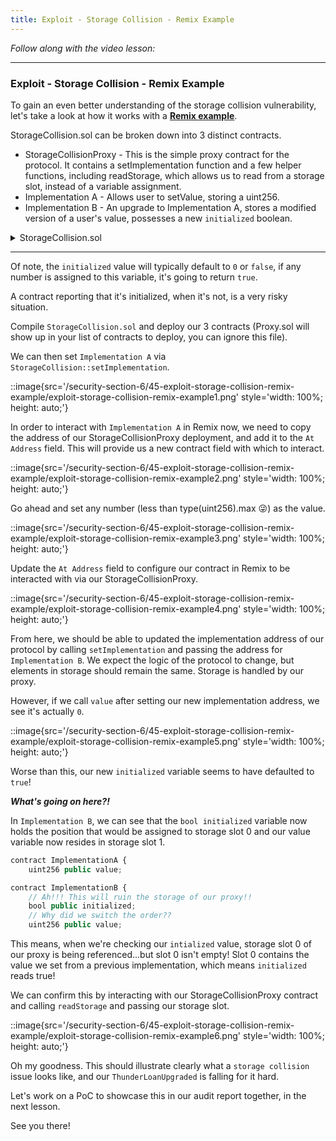 ```yaml
---
title: Exploit - Storage Collision - Remix Example
---
```


_Follow along with the video lesson:_

---

### Exploit - Storage Collision - Remix Example

To gain an even better understanding of the storage collision vulnerability, let's take a look at how it works with a [**Remix example**](https://remix.ethereum.org/#url=https://github.com/Cyfrin/sc-exploits-minimized/blob/main/src/storage-collision/StorageCollision.sol&lang=en&optimize=false&runs=200&evmVersion=null&version=soljson-v0.8.20+commit.a1b79de6.js).

StorageCollision.sol can be broken down into 3 distinct contracts.

- StorageCollisionProxy - This is the simple proxy contract for the protocol. It contains a setImplementation function and a few helper functions, including readStorage, which allows us to read from a storage slot, instead of a variable assignment.
- Implementation A - Allows user to setValue, storing a uint256.
- Implementation B - An upgrade to Implementation A, stores a modified version of a user's value, possesses a new `initialized` boolean.

<details>
<summary>StorageCollision.sol</summary>

```js
// SPDX-License-Identifier: MIT
pragma solidity 0.8.20;

import {Proxy} from "@openzeppelin/contracts/proxy/Proxy.sol";

contract StorageCollisionProxy is Proxy {
    bytes32 private constant _IMPLEMENTATION_SLOT = 0x360894a13ba1a3210667c828492db98dca3e2076cc3735a920a3ca505d382bbc;

    function setImplementation(address newImplementation) public {
        assembly {
            sstore(_IMPLEMENTATION_SLOT, newImplementation)
        }
    }

    function _implementation() internal view override returns (address implementationAddress) {
        assembly {
            implementationAddress := sload(_IMPLEMENTATION_SLOT)
        }
    }

    // helper function
    function getDataToTransact(uint256 numberToUpdate) public pure returns (bytes memory) {
        return abi.encodeWithSignature("setValue(uint256)", numberToUpdate);
    }

    function readStorage(uint256 storageSlot) public view returns (uint256 vauleAtStorageSlot) {
        assembly {
            vauleAtStorageSlot := sload(storageSlot)
        }
    }

    receive() external payable {
        _fallback();
    }
}

contract ImplementationA {
    uint256 public value;

    function setValue(uint256 newValue) public {
        value = newValue;
    }
}

contract ImplementationB {
    // Ah!!! This will ruin the storage of our proxy!!
    bool public initialized;
    // Why did we switch the order??
    uint256 public value;

    function setValue(uint256 newValue) public {
        value = newValue + 2;
    }
}
```

</details>

---

Of note, the `initialized` value will typically default to `0` or `false`, if any number is assigned to this variable, it's going to return `true`.

A contract reporting that it's initialized, when it's not, is a very risky situation.

Compile `StorageCollision.sol` and deploy our 3 contracts (Proxy.sol will show up in your list of contracts to deploy, you can ignore this file).

We can then set `Implementation A` via `StorageCollision::setImplementation`.

::image{src='/security-section-6/45-exploit-storage-collision-remix-example/exploit-storage-collision-remix-example1.png' style='width: 100%; height: auto;'}

In order to interact with `Implementation A` in Remix now, we need to copy the address of our StorageCollisionProxy deployment, and add it to the `At Address` field. This will provide us a new contract field with which to interact.

::image{src='/security-section-6/45-exploit-storage-collision-remix-example/exploit-storage-collision-remix-example2.png' style='width: 100%; height: auto;'}

Go ahead and set any number (less than type(uint256).max 😜) as the value.

::image{src='/security-section-6/45-exploit-storage-collision-remix-example/exploit-storage-collision-remix-example3.png' style='width: 100%; height: auto;'}

Update the `At Address` field to configure our contract in Remix to be interacted with via our StorageCollisionProxy.

::image{src='/security-section-6/45-exploit-storage-collision-remix-example/exploit-storage-collision-remix-example4.png' style='width: 100%; height: auto;'}

From here, we should be able to updated the implementation address of our protocol by calling `setImplementation` and passing the address for `Implementation B`. We expect the logic of the protocol to change, but elements in storage should remain the same. Storage is handled by our proxy.

However, if we call `value` after setting our new implementation address, we see it's actually `0`.

::image{src='/security-section-6/45-exploit-storage-collision-remix-example/exploit-storage-collision-remix-example5.png' style='width: 100%; height: auto;'}

Worse than this, our new `initialized` variable seems to have defaulted to `true`!

**_What's going on here?!_**

In `Implementation B`, we can see that the `bool initialized` variable now holds the position that would be assigned to storage slot 0 and our value variable now resides in storage slot 1.

```js
contract ImplementationA {
    uint256 public value;
```

```js
contract ImplementationB {
    // Ah!!! This will ruin the storage of our proxy!!
    bool public initialized;
    // Why did we switch the order??
    uint256 public value;
```

This means, when we're checking our `intialized` value, storage slot 0 of our proxy is being referenced...but slot 0 isn't empty! Slot 0 contains the value we set from a previous implementation, which means `initialized` reads true!

We can confirm this by interacting with our StorageCollisionProxy contract and calling `readStorage` and passing our storage slot.

::image{src='/security-section-6/45-exploit-storage-collision-remix-example/exploit-storage-collision-remix-example6.png' style='width: 100%; height: auto;'}

Oh my goodness. This should illustrate clearly what a `storage collision` issue looks like, and our `ThunderLoanUpgraded` is falling for it hard.

Let's work on a PoC to showcase this in our audit report together, in the next lesson.

See you there!
